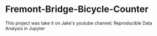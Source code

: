 # Fremont-Bridge-Bicycle-Counter
This project was take it on Jake's youtube channel; Reproducible Data Analysis in Jupyter
